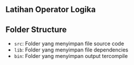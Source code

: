 ## Latihan Operator Logika

## Folder Structure

- `src`: Folder yang menyimpan file source code
- `lib`: Folder yang menyimpan file dependencies
- `bin`: Folder yang menyimpan output tercompile